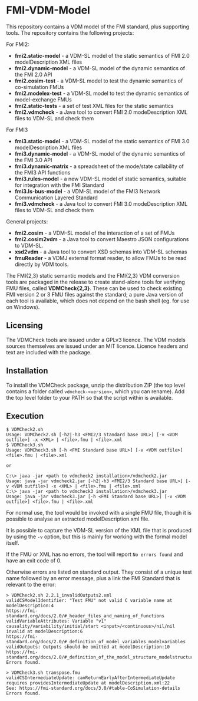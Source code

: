 # FMI-VDM-Model

This repository contains a VDM model of the FMI standard, plus supporting tools. The repository contains the following projects:

For FMI2:

* **fmi2.static-model** - a VDM-SL model of the static semantics of FMI 2.0 modelDescription XML files
* **fmi2.dynamic-model** - a VDM-SL model of the dynamic semantics of the FMI 2.0 API
* **fmi2.cosim-test** - a VDM-SL model to test the dynamic semantics of co-simulation FMUs
* **fmi2.modelex-test** - a VDM-SL model to test the dynamic semantics of model-exchange FMUs
* **fmi2.static-tests** - a set of test XML files for the static semantics
* **fmi2.vdmcheck** - a Java tool to convert FMI 2.0 modeDescription XML files to VDM-SL and check them

For FMI3

* **fmi3.static-model** - a VDM-SL model of the static semantics of FMI 3.0 modelDescription XML files
* **fmi3.dynamic-model** - a VDM-SL model of the dynamic semantics of the FMI 3.0 API
* **fmi3.dynamic-matrix** - a spreadsheet of the mode/state callability of the FMI3 API functions
* **fmi3.rules-model** - a new VDM-SL model of static semantics, suitable for integration with the FMI Standard
* **fmi3.ls-bus-model** - a VDM-SL model of the FMI3 Network Communication Layered Standard
* **fmi3.vdmcheck** - a Java tool to convert FMI 3.0 modeDescription XML files to VDM-SL and check them

General projects:

* **fmi2.cosim** - a VDM-SL model of the interaction of a set of FMUs
* **fmi2.cosim2vdm** - a Java tool to convert Maestro JSON configurations to VDM-SL.
* **xsd2vdm** - a Java tool to convert XSD schemas into VDM-SL schemas
* **fmuReader** - a VDMJ external format reader, to allow FMUs to be read directly by VDM tools.

The FMI\{2,3\} static semantic models and the FMI\{2,3\} VDM conversion tools are packaged in the release to create stand-alone tools for verifying FMU files, called **VDMCheck\{2,3\}**. These can be used to check existing FMI version 2 or 3 FMU files against the standard; a pure Java version of each tool is available, which does not depend on the bash shell (eg. for use on Windows).

## Licensing

The VDMCheck tools are issued under a GPLv3 licence. The VDM models sources themselves are issued under an MIT licence. Licence headers and text are included with the package.

## Installation

To install the VDMCheck package, unzip the distribution ZIP (the top level contains a folder called `vdmcheck-<version>`, which you can rename). Add the top level folder to your PATH so that the script within is available.

## Execution
```
$ VDMCheck2.sh
Usage: VDMCheck2.sh [-h2|-h3 <FMI2/3 Standard base URL>] [-v <VDM outfile>] -x <XML> | <file>.fmu | <file>.xml
$ VDMCheck3.sh 
Usage: VDMCheck3.sh [-h <FMI Standard base URL>] [-v <VDM outfile>] <file>.fmu | <file>.xml

or

C:\> java -jar <path to vdmcheck2 installation>/vdmcheck2.jar 
Usage: java -jar vdmcheck2.jar [-h2|-h3 <FMI2/3 Standard base URL>] [-v <VDM outfile>] -x <XML> | <file>.fmu | <file>.xml
C:\> java -jar <path to vdmcheck3 installation>/vdmcheck3.jar 
Usage: java -jar vdmcheck3.jar [-h <FMI Standard base URL>] [-v <VDM outfile>] <file>.fmu | <file>.xml

```
For normal use, the tool would be invoked with a single FMU file, though it is possible to analyse an extracted modelDescription.xml file.

It is possible to capture the VDM-SL version of the XML file that is produced by using the `-v` option, but this is mainly for working with the formal model itself.

If the FMU or XML has no errors, the tool will report `No errors found` and have an exit code of 0.

Otherwise errors are listed on standard output. They consist of a unique test name followed by an error message, plus a link the FMI Standard that is relevant to the error:

```
> VDMCheck2.sh 2.2.1_invalidOutputs2.xml
validCSModelIdentifier: "Test FMU" not valid C variable name at modelDescription:4
https://fmi-standard.org/docs/2.0/#_header_files_and_naming_of_functions
validVariableAttributes: Variable "v1" causality/variability/initial/start <input>/<continuous>/nil/nil invalid at modelDescription:6
https://fmi-standard.org/docs/2.0/#_definition_of_model_variables_modelvariables
validOutputs: Outputs should be omitted at modelDescription:10
https://fmi-standard.org/docs/2.0/#_definition_of_the_model_structure_modelstructure
Errors found.

> VDMCheck3.sh transpose.fmu
validCSIntermediateUpdate: canReturnEarlyAfterIntermediateUpdate requires providesIntermediateUpdate at modelDescription.xml:22
See: https://fmi-standard.org/docs/3.0/#table-CoSimulation-details
Errors found.
```
